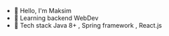 - 👋 Hello, I'm Maksim
- 👀 Learning backend WebDev
- 🌱 Tech stack Java 8+ , Spring framework , React.js

<!---
notTard/notTard is a ✨ special ✨ repository because its `README.md` (this file) appears on your GitHub profile.
You can click the Preview link to take a look at your changes.
--->
